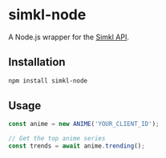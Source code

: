 # simkl-node

A Node.js wrapper for the [Simkl API](https://api.simkl.com).

## Installation

```bash
npm install simkl-node
```

## Usage

```ts
const anime = new ANIME('YOUR_CLIENT_ID');

// Get the top anime series
const trends = await anime.trending();
```